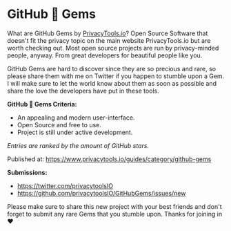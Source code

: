 # GitHub 💎 Gems

What are GitHub Gems by [PrivacyTools.io](https://www.privacytools.io/)? Open Source Software that doesn't fit the privacy topic on the main website PrivacyTools.io but are worth checking out. Most open source projects are run by privacy-minded people, anyway. From great developers for beautiful people like you.

GitHub Gems are hard to discover since they are so precious and rare, so please share them with me on Twitter if you happen to stumble upon a Gem. I will make sure to let the world know about them as soon as possible and share the love the developers have put in these tools.

**GitHub 💎 Gems Criteria:**

- An appealing and modern user-interface.
- Open Source and free to use.
- Project is still under active development.

*Entries are ranked by the amount of GitHub stars.*

Published at: https://www.privacytools.io/guides/category/github-gems

**Submissions:**
- https://twitter.com/privacytoolsIO
- https://github.com/privacytoolsIO/GitHubGems/issues/new

Please make sure to share this new project with your best friends and don't forget to submit any rare Gems that you stumble upon. Thanks for joining in ❤️
